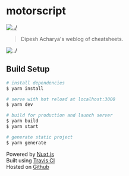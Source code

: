 # motorscript

[![\../](https://travis-ci.org/xtranophilist/motorscript.com.svg?branch=nuxt)](https://travis-ci.org/xtranophilist/motorscript.com)


> Dipesh Acharya's weblog of cheatsheets.

![\../](https://motorscript.com/favicon.ico "\../")

## Build Setup

``` bash
# install dependencies
$ yarn install

# serve with hot reload at localhost:3000
$ yarn dev

# build for production and launch server
$ yarn build
$ yarn start

# generate static project
$ yarn generate
```

Powered by [Nuxt.js](https://github.com/nuxt/nuxt.js)   
Built using [Travis CI](https://travis-ci.org)  
Hosted on [Github](https://pages.github.com)  
